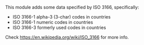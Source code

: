This module adds some data specified by ISO 3166, specifically:

- ISO 3166-1 alpha-3 (3-char) codes in countries
- ISO 3166-1 numeric codes in countries
- ISO 3166-3 formerly used codes in countries

Check <https://en.wikipedia.org/wiki/ISO_3166> for more info.
